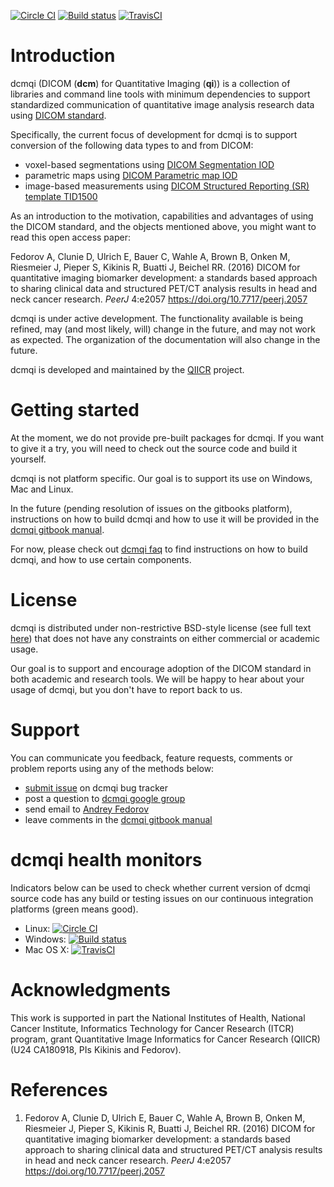 [![Circle CI](https://circleci.com/gh/QIICR/dcmqi.svg?style=svg)](https://circleci.com/gh/QIICR/dcmqi)
[![Build status](https://ci.appveyor.com/api/projects/status/04l87y2j6prboap7?svg=true)](https://ci.appveyor.com/project/fedorov/dcmqi)
[![TravisCI](https://travis-ci.org/QIICR/dcmqi.svg?branch=master)](https://travis-ci.org/QIICR/dcmqi)

# Introduction

dcmqi (DICOM (**dcm**) for Quantitative Imaging (**qi**)) is a collection of libraries and command line tools with minimum dependencies to support standardized communication of quantitative image analysis research data using [DICOM standard](http://dicom.nema.org/standard.html).

Specifically, the current focus of development for dcmqi is to support conversion of the following data types to and from DICOM:
* voxel-based segmentations using [DICOM Segmentation IOD](http://dicom.nema.org/medical/dicom/current/output/chtml/part03/sect_A.51.html)
* parametric maps using [DICOM Parametric map IOD](http://dicom.nema.org/medical/dicom/current/output/chtml/part03/sect_A.75.html)
* image-based measurements using [DICOM Structured Reporting (SR) template TID1500](http://dicom.nema.org/medical/dicom/current/output/chtml/part16/chapter_A.html#sect_TID_1500)

As an introduction to the motivation, capabilities and advantages of using the DICOM standard, and the objects mentioned above, you might want to read this open access paper:

Fedorov A, Clunie D, Ulrich E, Bauer C, Wahle A, Brown B, Onken M, Riesmeier J, Pieper S, Kikinis R, Buatti J, Beichel RR. (2016) DICOM for quantitative imaging biomarker development: a standards based approach to sharing clinical data and structured PET/CT analysis results in head and neck cancer research. *PeerJ* 4:e2057 https://doi.org/10.7717/peerj.2057

dcmqi is under active development. The functionality available is being refined, may (and most likely, will) change in the future, and may not work as expected. The organization of the documentation will also change in the future.

dcmqi is developed and maintained by the [QIICR](http://qiicr.org) project.

# Getting started

At the moment, we do not provide pre-built packages for dcmqi. If you want to give it a try, you will need to check out the source code and build it yourself. 

dcmqi is not platform specific. Our goal is to support its use on Windows, Mac and Linux.

In the future (pending resolution of issues on the gitbooks platform), instructions on how to build dcmqi and how to use it will be provided in the [dcmqi gitbook manual](https://fedorov.gitbooks.io/dcmqi/content/v/gitbook/).

For now, please check out [dcmqi faq](https://github.com/QIICR/dcmqi-faq/issues) to find instructions on how to build dcmqi, and how to use certain components.

# License

dcmqi is distributed under non-restrictive BSD-style license (see full text [here](https://github.com/QIICR/dcmqi/blob/master/LICENSE.txt)) that does not have any constraints on either commercial or academic usage.

Our goal is to support and encourage adoption of the DICOM standard in both academic and research tools. We will be happy to hear about your usage of dcmqi, but you don't have to report back to us.

# Support

You can communicate you feedback, feature requests, comments or problem reports using any of the methods below:
* [submit issue](https://github.com/QIICR/dcmqi/issues/new) on dcmqi bug tracker
* post a question to [dcmqi google
  group](https://groups.google.com/forum/#!forum/dcmqi)
* send email to [Andrey Fedorov](http://fedorov.github.io)
* leave comments in the [dcmqi gitbook manual](https://fedorov.gitbooks.io/dcmqi/content/v/gitbook/)

# dcmqi health monitors

Indicators below can be used to check whether current version of dcmqi source code has any build or testing issues on our continuous integration platforms (green means good).

* Linux: [![Circle CI](https://circleci.com/gh/QIICR/dcmqi.svg?style=svg)](https://circleci.com/gh/QIICR/dcmqi)
* Windows: [![Build status](https://ci.appveyor.com/api/projects/status/04l87y2j6prboap7?svg=true)](https://ci.appveyor.com/project/fedorov/dcmqi)
* Mac OS X: [![TravisCI](https://travis-ci.org/QIICR/dcmqi.svg?branch=master)](https://travis-ci.org/QIICR/dcmqi)

# Acknowledgments

This work is supported in part the National Institutes of Health, National
Cancer Institute, Informatics Technology for Cancer Research (ITCR) program,
grant Quantitative Image Informatics for Cancer Research (QIICR) (U24
CA180918, PIs Kikinis and Fedorov).

# References

1. Fedorov A, Clunie D, Ulrich E, Bauer C, Wahle A, Brown B, Onken M, Riesmeier J, Pieper S, Kikinis R, Buatti J, Beichel RR. (2016) DICOM for quantitative imaging biomarker development: a standards based approach to sharing clinical data and structured PET/CT analysis results in head and neck cancer research. *PeerJ* 4:e2057 https://doi.org/10.7717/peerj.2057
